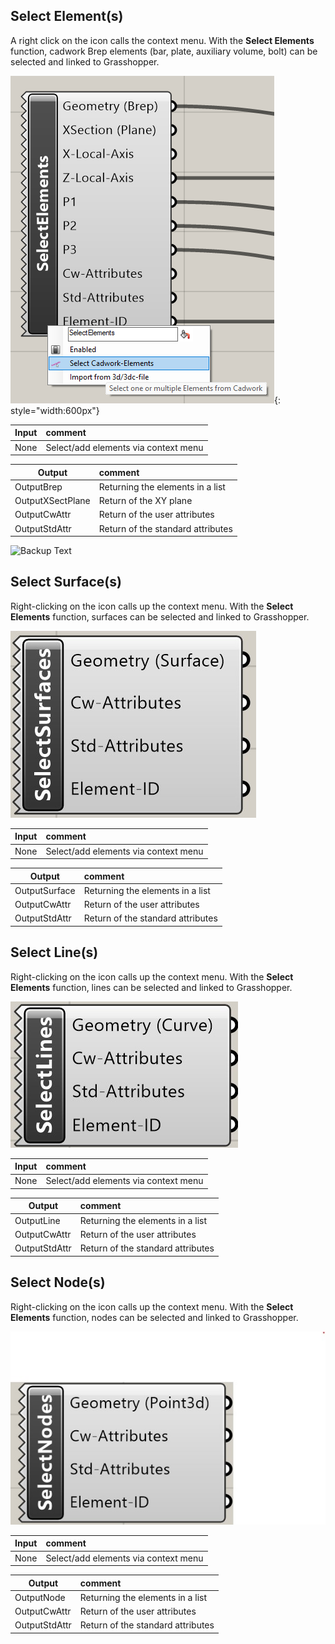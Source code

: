## Select Element(s)

A right click on the icon calls the context menu. 
With the **Select Elements** function, cadwork Brep elements (bar, plate, auxiliary volume, bolt) can be selected and linked to Grasshopper. 

![Backup Text](../img/select_brep.png "BREP"){: style="width:600px"}

Input           | comment 
----------------|:---------
None | Select/add elements via context menu


Output           | comment 
-----------------|:---------
OutputBrep | Returning the elements in a list
OutputXSectPlane | Return of the XY plane
OutputCwAttr | Return of the user attributes
OutputStdAttr | Return of the standard attributes

![Backup Text](../img/brep.jpg "BREP")

## Select Surface(s)

Right-clicking on the icon calls up the context menu. 
With the **Select Elements** function, surfaces can be selected and linked to Grasshopper. 


![Backup Text](../img/selectSurface.jpg "Surface")

Input           | comment 
----------------|:---------
None | Select/add elements via context menu


Output           | comment 
-----------------|:---------
OutputSurface| Returning the elements in a list
OutputCwAttr | Return of the user attributes
OutputStdAttr | Return of the standard attributes

## Select Line(s)

Right-clicking on the icon calls up the context menu. 
With the **Select Elements** function, lines can be selected and linked to Grasshopper. 

![Backup Text](../img/selectLine.jpg "Line")

Input           | comment 
----------------|:---------
None | Select/add elements via context menu


Output           | comment 
-----------------|:---------
OutputLine | Returning the elements in a list
OutputCwAttr | Return of the user attributes
OutputStdAttr | Return of the standard attributes

## Select Node(s)

Right-clicking on the icon calls up the context menu. 
With the **Select Elements** function, nodes can be selected and linked to Grasshopper. 

![Backup Text](../img/selectNode.jpg "Node")

Input           | comment 
----------------|:---------
None | Select/add elements via context menu


Output           | comment 
-----------------|:---------
OutputNode | Returning the elements in a list
OutputCwAttr | Return of the user attributes
OutputStdAttr | Return of the standard attributes